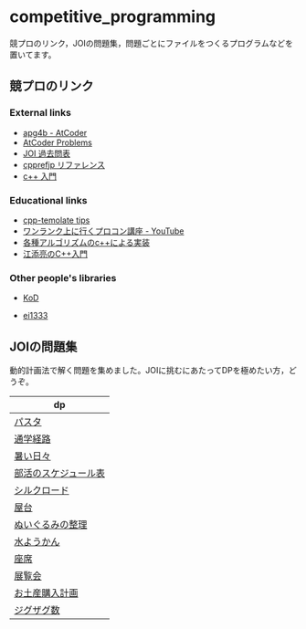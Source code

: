 # competitive_programming
競プロのリンク，JOIの問題集，問題ごとにファイルをつくるプログラムなどを置いてます。


## 競プロのリンク


### External links

- [apg4b - AtCoder](https://atcoder.jp/contests/APG4b)      
- [AtCoder Problems](https://kenkoooo.com/atcoder/#/table/)     
- [JOI 過去問表](https://beta-joi.goodbaton.com/)    
- [cpprefjp リファレンス](https://cpprefjp.github.io/reference.html)   
- [c++ 入門](https://kaworu.jpn.org/cpp/メインページ)


### Educational links
- [cpp-temolate tips](https://github.com/kurokoji/.cpp-Template/wiki)      
- [ワンランク上に行くプロコン講座 - YouTube](https://www.youtube.com/watch?v=_Je4rukUcqE)   
- [各種アルゴリズムのc++による実装](http://www.prefield.com/algorithm/)
- [江添亮のC++入門](https://ezoeryou.github.io/cpp-intro/#cヒッチハイクガイド)

### Other people's libraries

- [KoD](https://github.com/KodamaD/Competitive_Programming_Libraries)

- [ei1333](https://github.com/ei1333/library)


## JOIの問題集
動的計画法で解く問題を集めました。JOIに挑むにあたってDPを極めたい方，どうぞ。

| dp                                                                              	|
|---------------------------------------------------------------------------------	|
| [パスタ](https://atcoder.jp/contests/joi2012yo/tasks/joi2012yo_d)                 	|    
| [通学経路](https://atcoder.jp/contests/joi2007yo/tasks/joi2007yo_f)                |  
| [暑い日々](https://atcoder.jp/contests/joi2013yo/tasks/joi2013yo_d)                |    
| [部活のスケジュール表](https://atcoder.jp/contests/joi2014yo/tasks/joi2014yo_d)       |       	
| [シルクロード](https://atcoder.jp/contests/joi2015yo/tasks/joi2015yo_d)             |  
| [屋台](https://atcoder.jp/contests/joi2016yo/tasks/joi2016yo_f)                   |   	
| [ぬいぐるみの整理](https://atcoder.jp/contests/joi2017yo/tasks/joi2017yo_d)         |       	
| [水ようかん](https://atcoder.jp/contests/joi2018yo/tasks/joi2018_yo_d)             |      
| [座席](https://atcoder.jp/contests/joi2019yo/tasks/joi2019_yo_f)                  |   	
| [展覧会](https://atcoder.jp/contests/joi2019ho/tasks/joi2019ho_b)                 |    
| [お土産購入計画](https://atcoder.jp/contests/joi2013yo/tasks/joi2013yo_f)           |       	
| [ジグザグ数](https://atcoder.jp/contests/joi2012yo/tasks/joi2012yo_f)               |      

